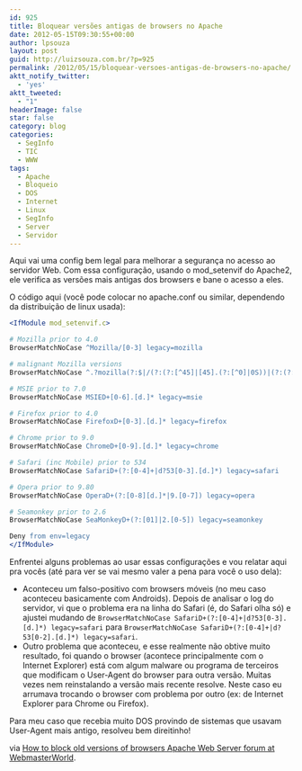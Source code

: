 ```yaml
---
id: 925
title: Bloquear versões antigas de browsers no Apache
date: 2012-05-15T09:30:55+00:00
author: lpsouza
layout: post
guid: http://luizsouza.com.br/?p=925
permalink: /2012/05/15/bloquear-versoes-antigas-de-browsers-no-apache/
aktt_notify_twitter:
  - 'yes'
aktt_tweeted:
  - "1"
headerImage: false
star: false
category: blog
categories:
  - SegInfo
  - TIC
  - WWW
tags:
  - Apache
  - Bloqueio
  - DOS
  - Internet
  - Linux
  - SegInfo
  - Server
  - Servidor
---
```

Aqui vai uma config bem legal para melhorar a segurança no acesso ao servidor Web. Com essa configuração, usando o mod_setenvif do Apache2, ele verifica as versões mais antigas dos browsers e bane o acesso a eles.

O código aqui (você pode colocar no apache.conf ou similar, dependendo da distribuição de linux usada):

```apache
<IfModule mod_setenvif.c>

# Mozilla prior to 4.0
BrowserMatchNoCase ^Mozilla/[0-3] legacy=mozilla

# malignant Mozilla versions
BrowserMatchNoCase ^.?mozilla(?:$|/(?:(?:[^45]|[45].(?:[^0]|0S))|(?:(?:[45].0s(compatible;?)|5.0(?:s((?:en(?:-US)?)?))?)$))) legacy=mozilla

# MSIE prior to 7.0
BrowserMatchNoCase MSIED+[0-6].[d.]* legacy=msie

# Firefox prior to 4.0
BrowserMatchNoCase FirefoxD+[0-3].[d.]* legacy=firefox

# Chrome prior to 9.0
BrowserMatchNoCase ChromeD+[0-9].[d.]* legacy=chrome

# Safari (inc Mobile) prior to 534
BrowserMatchNoCase SafariD+(?:[0-4]+|d?53[0-3].[d.]*) legacy=safari

# Opera prior to 9.80
BrowserMatchNoCase OperaD+(?:[0-8][d.]*|9.[0-7]) legacy=opera

# Seamonkey prior to 2.6
BrowserMatchNoCase SeaMonkeyD+(?:[01]|2.[0-5]) legacy=seamonkey

Deny from env=legacy
</IfModule>
```

Enfrentei alguns problemas ao usar essas configurações e vou relatar aqui pra vocês (até para ver se vai mesmo valer a pena para você o uso dela):

* Aconteceu um falso-positivo com browsers móveis (no meu caso aconteceu basicamente com Androids). Depois de analisar o log do servidor, vi que o problema era na linha do Safari (é, do Safari olha só) e ajustei mudando de `BrowserMatchNoCase SafariD+(?:[0-4]+|d?53[0-3].[d.]*) legacy=safari` para `BrowserMatchNoCase SafariD+(?:[0-4]+|d?53[0-2].[d.]*) legacy=safari`.
* Outro problema que aconteceu, e esse realmente não obtive muito resultado, foi quando o browser (acontece principalmente com o Internet Explorer) está com algum malware ou programa de terceiros que modificam o User-Agent do browser para outra versão. Muitas vezes nem reinstalando a versão mais recente resolve. Neste caso eu arrumava trocando o browser com problema por outro (ex: de Internet Explorer para Chrome ou Firefox).

Para meu caso que recebia muito DOS provindo de sistemas que usavam User-Agent mais antigo, resolveu bem direitinho!

via [How to block old versions of browsers Apache Web Server forum at WebmasterWorld](http://www.webmasterworld.com/apache/4440771.htm).
